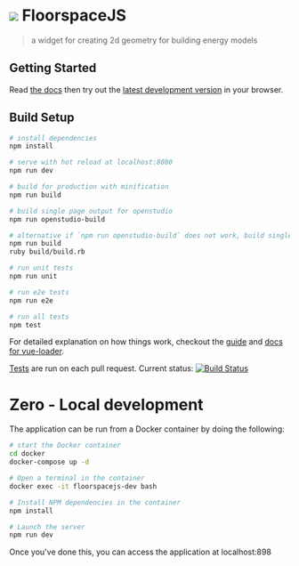 # <img src="icons/favicon-32x32.png" /> FloorspaceJS

> a widget for creating 2d geometry for building energy models


## Getting Started

Read [the docs](https://nrel.github.io/floorspace.js/docs) then try out the [latest development version](https://nrel.github.io/floorspace.js/) in your browser.

## Build Setup

``` bash
# install dependencies
npm install

# serve with hot reload at localhost:8080
npm run dev

# build for production with minification
npm run build

# build single page output for openstudio
npm run openstudio-build

# alternative if `npm run openstudio-build` does not work, build single page output for openstudio
npm run build
ruby build/build.rb

# run unit tests
npm run unit

# run e2e tests
npm run e2e

# run all tests
npm test
```

For detailed explanation on how things work, checkout the [guide](http://vuejs-templates.github.io/webpack/) and [docs for vue-loader](http://vuejs.github.io/vue-loader).

[Tests](https://travis-ci.org/NREL/floorspace.js) are run on each pull request. Current status: [![Build Status](https://travis-ci.org/NREL/floorspace.js.svg?branch=develop)](https://travis-ci.org/NREL/floorspace.js)

# Zero - Local development
The application can be run from a Docker container by doing the following:

```bash
# start the Docker container
cd docker
docker-compose up -d

# Open a terminal in the container
docker exec -it floorspacejs-dev bash

# Install NPM dependencies in the container
npm install

# Launch the server
npm run dev
```

Once you've done this, you can access the application at localhost:898
